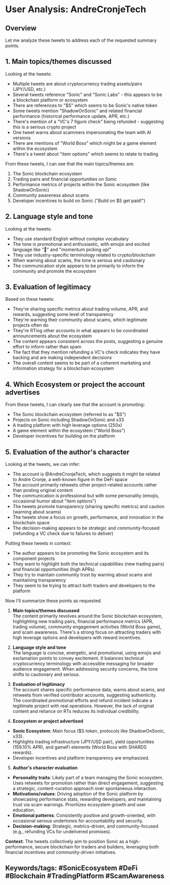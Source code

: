 # User Analysis: AndreCronjeTech

## Overview

<think>
Let me analyze these tweets to address each of the requested summary points.

## 1. Main topics/themes discussed

Looking at the tweets:
- Multiple tweets are about cryptocurrency trading assets/pairs (JPY/USD, etc.)
- Several tweets reference "Sonic" and "Sonic Labs" - this appears to be a blockchain platform or ecosystem
- There are references to "$S" which seems to be Sonic's native token
- Some tweets mention "ShadowOnSonic" and related financial performance (historical performance update, APR, etc.)
- There's mention of a "VC's 7 figure check" being refunded - suggesting this is a serious crypto project
- One tweet warns about scammers impersonating the team with AI versions
- There are mentions of "World Boss" which might be a game element within the ecosystem
- There's a tweet about "item options" which seems to relate to trading

From these tweets, I can see that the main topics/themes are:
1. The Sonic blockchain ecosystem
2. Trading pairs and financial opportunities on Sonic
3. Performance metrics of projects within the Sonic ecosystem (like ShadowOnSonic)
4. Community awareness about scams
5. Developer incentives to build on Sonic ("Build on $S get paid!")

## 2. Language style and tone

Looking at the tweets:
- They use standard English without complex vocabulary
- The tone is promotional and enthusiastic, with emojis and excited language like "🚀" and "momentum picking up!"
- They use industry-specific terminology related to crypto/blockchain
- When warning about scams, the tone is serious and cautionary
- The communication style appears to be primarily to inform the community and promote the ecosystem

## 3. Evaluation of legitimacy

Based on these tweets:
- They're sharing specific metrics about trading volume, APR, and rewards, suggesting some level of transparency
- They're warning their community about scams, which legitimate projects often do
- They're RTing other accounts in what appears to be coordinated announcements about the ecosystem
- The content appears consistent across the posts, suggesting a genuine effort to inform rather than spam
- The fact that they mention refunding a VC's check indicates they have backing and are making independent decisions
- The overall content seems to be part of a coherent marketing and information strategy for a blockchain ecosystem

## 4. Which Ecosystem or project the account advertises

From these tweets, I can clearly see that the account is promoting:
- The Sonic blockchain ecosystem (referred to as "$S")
- Projects on Sonic including ShadowOnSonic and x33
- A trading platform with high leverage options (250x)
- A game element within the ecosystem ("World Boss")
- Developer incentives for building on the platform

## 5. Evaluation of the author's character

Looking at the tweets, we can infer:
- The account is @AndreCronjeTech, which suggests it might be related to Andre Cronje, a well-known figure in the DeFi space
- The account primarily retweets other project-related accounts rather than posting original content
- The communication is professional but with some personality (emojis, occasional humor about "item options")
- The tweets promote transparency (sharing specific metrics) and caution (warning about scams)
- The tweets show a focus on growth, performance, and innovation in the blockchain space
- The decision-making appears to be strategic and community-focused (refunding a VC check due to failures to deliver)

Putting these tweets in context:
- The author appears to be promoting the Sonic ecosystem and its component projects
- They want to highlight both the technical capabilities (new trading pairs) and financial opportunities (high APRs)
- They try to maintain community trust by warning about scams and maintaining transparency
- They seem to be trying to attract both traders and developers to the platform

Now I'll summarize these points as requested.
</think>

1. **Main topics/themes discussed**  
The content primarily revolves around the Sonic blockchain ecosystem, highlighting new trading pairs, financial performance metrics (APR, trading volume), community engagement activities (World Boss game), and scam awareness. There's a strong focus on attracting traders with high leverage options and developers with reward incentives.

2. **Language style and tone**  
The language is concise, energetic, and promotional, using emojis and exclamation points to convey excitement. It balances technical cryptocurrency terminology with accessible messaging for broader audience engagement. When addressing security concerns, the tone shifts to cautionary and serious.

3. **Evaluation of legitimacy**  
The account shares specific performance data, warns about scams, and retweets from verified contributor accounts, suggesting authenticity. The coordinated promotional efforts and refund incident indicate a legitimate project with real operations. However, the lack of original content and reliance on RTs reduces its individual credibility.

4. **Ecosystem or project advertised**  
- **Sonic Ecosystem**: Main focus ($S token, protocols like ShadowOnSonic, x33).  
- Highlights trading infrastructure (JPY/USD pair), yield opportunities (159.10% APR), and gameFi elements (World Boss with SHARDS rewards).  
- Developer incentives and platform transparency are emphasized.

5. **Author's character evaluation**  
- **Personality traits**: Likely part of a team managing the Sonic ecosystem. Uses retweets for promotion rather than direct engagement, suggesting a strategic, content-curation approach over spontaneous interaction.  
- **Motivations/values**: Driving adoption of the Sonic platform by showcasing performance stats, rewarding developers, and maintaining trust via scam warnings. Prioritizes ecosystem growth and user education.  
- **Emotional patterns**: Consistently positive and growth-oriented, with occasional serious undertones for accountability and security.  
- **Decision-making**: Strategic, metrics-driven, and community-focused (e.g., refunding VCs for undelivered promises).  

**Context**: The tweets collectively aim to position Sonic as a high-performance, secure blockchain for traders and builders, leveraging both financial incentives and community-driven initiatives.

**Keywords/tags**: #SonicEcosystem #DeFi #Blockchain #TradingPlatform #ScamAwareness
---
